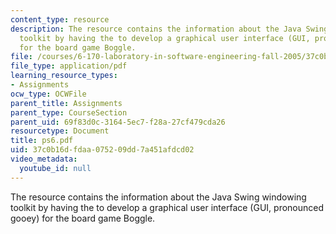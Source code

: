 ```yaml
---
content_type: resource
description: The resource contains the information about the Java Swing windowing
  toolkit by having the to develop a graphical user interface (GUI, pronounced gooey)
  for the board game Boggle.
file: /courses/6-170-laboratory-in-software-engineering-fall-2005/37c0b16dfdaa075209dd7a451afdcd02_ps6.pdf
file_type: application/pdf
learning_resource_types:
- Assignments
ocw_type: OCWFile
parent_title: Assignments
parent_type: CourseSection
parent_uid: 69f83d0c-3164-5ec7-f28a-27cf479cda26
resourcetype: Document
title: ps6.pdf
uid: 37c0b16d-fdaa-0752-09dd-7a451afdcd02
video_metadata:
  youtube_id: null
---
```

The resource contains the information about the Java Swing windowing toolkit by having the to develop a graphical user interface (GUI, pronounced gooey) for the board game Boggle.

